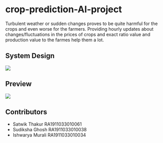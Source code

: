 # crop-prediction-AI-project
Turbulent weather or sudden changes proves to be quite harmful for the crops and even worse for the farmers.
Providing hourly updates about changes/fluctuations in the prices of crops and exact ratio value and production value to the farmes help them a lot.

## System Design
<img src="https://github.com/sakshi-choudhary/Voice4Rural/blob/hs/dl/Visual%20Content/Flowchart.jpeg">

## Preview
<img src="https://github.com/sakshi-choudhary/Voice4Rural/blob/hs/dl/Visual%20Content/ml%20ss.jpeg">

## Contributors
- Satwik Thakur RA1911033010061
- Sudiksha Ghosh RA1911033010038
- Ishwarya Murali RA1911033010034
